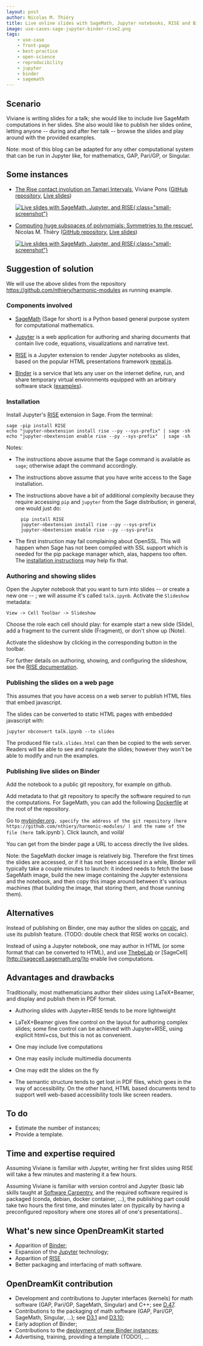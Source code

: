 ```yaml
---
layout: post
author: Nicolas M. Thiéry
title: Live online slides with SageMath, Jupyter notebooks, RISE and Binder
image: use-cases-sage-jupyter-binder-rise2.png
tags:
    - use-case
    - front-page
    - best-practice
    - open-science
    - reproducibility
    - jupyter
    - binder
    - sagemath
---
```


## Scenario

Viviane is writing slides for a talk; she would like to include live
SageMath computations in her slides. She also would like to publish
her slides online, letting anyone -- during and after her talk --
browse the slides and play around with the provided examples.

Note: most of this blog can be adapted for any other computational
system that can be run in Jupyter like, for mathematics, GAP, Pari/GP,
or Singular.

## Some instances

- [The Rise contact involution on Tamari Intervals](https://github.com/VivianePons/public-notebooks/blob/master/TamariIntervalPosets/2018_ICERM_Presentation.ipynb),
  Viviane Pons
  ([GitHub repository](https://github.com/VivianePons/public-notebooks/),
   [Live slides](https://mybinder.org/v2/gh/VivianePons/public-notebooks/master?filepath=TamariIntervalPosets/2018_ICERM_Presentation.ipynb))

  [ ![Live slides with SageMath, Jupyter, and RISE](/public/images/use-cases-sage-jupyter-binder-rise2.png){:class="small-screenshot"} ](/public/images/use-cases-sage-jupyter-binder-rise2.png)

- [Computing huge subspaces of polynomials: Symmetries to the rescue!](https://github.com/nthiery/harmonic-modules/blob/master/talk.ipynb),
  Nicolas M. Thiéry
  ([GitHub repository](https://github.com/nthiery/harmonic-modules),
   [Live slides](https://mybinder.org/v2/gh/nthiery/harmonic-modules/master?filepath=talk.ipynb))

  [ ![Live slides with SageMath, Jupyter, and RISE](/public/images/use-cases-sage-jupyter-binder-rise.png){:class="small-screenshot"} ](/public/images/use-cases-sage-jupyter-binder-rise.png)

## Suggestion of solution

We will use the above slides from the repository
https://github.com/nthiery/harmonic-modules as running example.

### Components involved

- [SageMath](http://sagemath.org) (Sage for short) is a Python based
  general purpose system for computational mathematics.

- [Jupyter](jupyter.org) is a web application for authoring and
  sharing documents that contain live code, equations, visualizations
  and narrative text.

- [RISE](http://rise.readthedocs.io/) is a Jupyter extension
  to render Jupyter notebooks as slides, based on the popular HTML
  presentations framework [reveal.js](https://revealjs.com/).

- [Binder](https://mybinder.org) is a service that lets any user on
  the internet define, run, and share temporary virtual environments
  equipped with an arbitrary software stack
  ([examples](https://jupyter.org/try)).

### Installation

Install Jupyter's [RISE](http://rise.readthedocs.io/) extension in Sage.
From the terminal:

    sage -pip install RISE
    echo "jupyter-nbextension install rise --py --sys-prefix" | sage -sh
    echo "jupyter-nbextension enable rise --py --sys-prefix"  | sage -sh

Notes:

- The instructions above assume that the Sage command is available as
  `sage`; otherwise adapt the command accordingly.

- The instructions above assume that you have write access to the Sage
  installation.

- The instructions above have a bit of additional complexity because
  they require accessing `pip` and `jupyter` from the Sage
  distribution; in general, one would just do:

        pip install RISE
        jupyter-nbextension install rise --py --sys-prefix
        jupyter-nbextension enable rise --py --sys-prefix

- The first instruction may fail complaining about OpenSSL. This will
  happen when Sage has not been compiled with SSL support which is
  needed for the pip package manager which, alas, happens too often.
  The [installation instructions](https://doc.sagemath.org/html/en/installation/source.html#section-notebook-ssl)
  may help fix that.

### Authoring and showing slides

Open the Jupyter notebook that you want to turn into slides -- or
create a new one -- ; we will assume it's called `talk.ipynb`.
Activate the `Slideshow` metadata:

    View -> Cell Toolbar -> Slideshow

Choose the role each cell should play: for example start a new
slide (Slide), add a fragment to the current slide (Fragment), or
don't show up (Note).

Activate the slideshow by clicking in the corresponding button in the
toolbar.

For further details on authoring, showing, and configuring the
slideshow, see the [RISE documentation](http://rise.readthedocs.io/).

### Publishing the slides on a web page

This assumes that you have access on a web server to publish HTML
files that embed javascript.

The slides can be converted to static HTML pages with embedded
javascript with:

    jupyter nbconvert talk.ipynb --to slides

The produced file `talk.slides.html` can then be copied to the web
server. Readers will be able to see and navigate the slides; however
they won't be able to modify and run the examples.

### Publishing live slides on Binder

Add the notebook to a public git repository, for example on github.

Add metadata to that git repository to specify the software required
to run the computations. For SageMath, you can add the following
[Dockerfile](https://github.com/nthiery/harmonic-modules/blob/master/Dockerfile)
at the root of the repository.

Go to [mybinder.org](https://mybinder.org)`, specify the address of
the git repository (here https://github.com/nthiery/harmonic-modules/
) and the name of the file (here `talk.ipynb`). Click launch, and
voilà!

You can get from the binder page a URL to access directly the live
slides.

Note: the SageMath docker image is relatively big. Therefore the first
times the slides are accessed, or if it has not been accessed in a
while, Binder will typically take a couple minutes to launch: it
indeed needs to fetch the base SageMath image, build the new image
containing the Jupyter extensions and the notebook, and then copy this
image around between it's various machines (that building the image,
that storing them, and those running them).

## Alternatives

Instead of publishing on Binder, one may author the slides on
[cocalc](http://cocalc.com), and use its publish feature.
(TODO: double check that RISE works on cocalc).

Instead of using a Jupyter notebook, one may author in HTML (or some
format that can be converted to HTML), and use
[ThebeLab](https://github.com/minrk/thebelab) or
[SageCell][http://sagecell.sagemath.org/]to enable live computations.

## Advantages and drawbacks

Traditionally, most mathematicians author their slides using
LaTeX+Beamer, and display and publish them in PDF format.

- Authoring slides with Jupyter+RISE tends to be more lightweight

- LaTeX+Beamer gives fine control on the layout for authoring complex
  slides; some fine control can be achieved with Jupyter+RISE, using
  explicit html+css, but this is not as convenient.

- One may include live computations

- One may easily include multimedia documents

- One may edit the slides on the fly

- The semantic structure tends to get lost in PDF files, which goes in
  the way of accessibility. On the other hand, HTML based documents
  tend to support well web-based accessibility tools like screen
  readers.

## To do

- Estimate the number of instances;
- Provide a template.

## Time and expertise required

Assuming Viviane is familiar with Jupyter, writing her first slides
using RISE will take a few minutes and mastering it a few hours.

Assuming Viviane is familiar with version control and Jupyter (basic
lab skills taught at [Software
Carpentry](http://software-carpentry.org/), and the required software
required is packaged (conda, debian, docker container, ...), the
publishing part could take two hours the first time, and minutes later
on (typically by having a preconfigured repository where one stores
all of one's presentations)..

## What's new since OpenDreamKit started

- Apparition of [Binder](http://mybinder.org);
- Expansion of the [Jupyter](http://jupyter.org) technology;
- Apparition of [RISE](http://rise.readthedocs.io/)
- Better packaging and interfacing of math software.

## OpenDreamKit contribution

- Development and contributions to Jupyter interfaces (kernels) for
  math software (GAP, Pari/GP, SageMath, Singular) and C++;
  see [D.47](https://github.com/OpenDreamKit/OpenDreamKit/issues/96).
- Contributions to the packaging of math software (GAP, Pari/GP,
  SageMath, Singular, ...); see
  [D3.1](https://github.com/OpenDreamKit/OpenDreamKit/issues/58)
  and
  [D3.10](https://github.com/OpenDreamKit/OpenDreamKit/issues/59);
- Early adoption of Binder;
- Contributions to the
  [deployment of new Binder instances](https://github.com/OpenDreamKit/OpenDreamKit/issues/238);
- Advertising, training, providing a template (TODO!), ...
